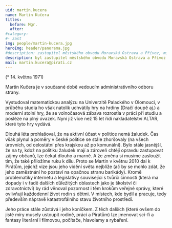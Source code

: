 ```yaml
---
uid: martin.kucera
name: Martin Kučera
titles:
  before: Mgr.
  after:
#category:
#- zast
img: people/martin-kucera.jpg
heroImg: header/panorama.jpg
#description: zastupitel městského obvodu Moravská Ostrava a Přívoz, místopředseda republikového předsednictva
description: byl zastupitel městského obvodu Moravská Ostrava a Přívoz (2018-2022)
mail: martin.kucera@pirati.cz
---
```


(* 14. května 1971)

Martin Kučera je v současné době vedoucím administrativního odboru strany.

Vystudoval matematickou analýzu na Univerzitě Palackého v Olomouci, v průběhu studia ho však natolik uchvátily hry na hrdiny (Dračí doupě aj.) a moderní stolní hry, že se volnočasová zábava rozrostla v práci při studiu a posléze na plný úvazek. Nyní již více než 15 let řídí nakladatelství ALTAR, které tyto hry vydává.

Dlouhá léta prohlašoval, že na aktivní účast v politice nemá žaludek. Čas však plynul a poměry v české politice se stále zhoršovaly (na všech úrovních, od celostátní přes krajskou až po komunální). Bylo stále jasnější, že na ty, kdož na politiku žaludek mají a zároveň chtějí opravdu zastupovat zájmy občanů, lze čekat dlouho a marně. A že změnu si musíme zasloužit tím, že také přiložíme ruku k dílu. Proto se Martin v květnu 2010 dal k Pirátům, jejichž vize jsou jeho vidění světa nejblíže (ač by se mohlo zdát, že jeho zaměstnání ho postaví na opačnou stranu barikády). Kromě problematiky internetu a legislativy související s tvůrčí činností (která ma dopady i v řadě dalších důležitých oblastech jako je školství či zdravotnictví) by rád věnoval pozornost i těm krokům veřejné správy, které ovlivňují každodenní život rodin s dětmi. V místech, kde bydlí a pracuje, tedy především nápravě katastrofálního stavu životního prostředí.

Jeho práce stále zůstává i jeho koníčkem. Z těch dalších (které ovšem do jisté míry musely ustoupit rodině, práci a Pirátům) lze jmenovat sci-fi a fantasy literární i filmovou, počítače, hlavolamy a rybaření.
